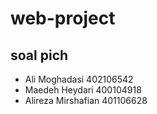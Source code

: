 # web-project

## soal pich

- Ali Moghadasi 402106542
- Maedeh Heydari 400104918
- Alireza Mirshafian 401106628
